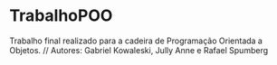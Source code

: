 # TrabalhoPOO
Trabalho final realizado para a cadeira de Programação Orientada a Objetos. // Autores: Gabriel Kowaleski, Jully Anne e Rafael Spumberg
